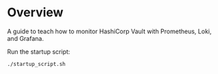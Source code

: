 # Overview

A guide to teach how to monitor HashiCorp Vault with Prometheus, Loki, and Grafana.

Run the startup script:

```bash
./startup_script.sh
```